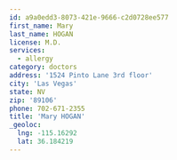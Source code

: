 ```yaml
---
id: a9a0edd3-8073-421e-9666-c2d0728ee577
first_name: Mary
last_name: HOGAN
license: M.D.
services:
  - allergy
category: doctors
address: '1524 Pinto Lane 3rd floor'
city: 'Las Vegas'
state: NV
zip: '89106'
phone: 702-671-2355
title: 'Mary HOGAN'
_geoloc:
  lng: -115.16292
  lat: 36.184219
---
```

